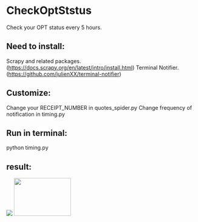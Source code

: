 # CheckOptStstus
Check your OPT status every 5 hours.

## Need to install:
Scrapy and related packages.
(https://docs.scrapy.org/en/latest/intro/install.html)
Terminal Notifier.
(https://github.com/julienXX/terminal-notifier)

## Customize:
Change your RECEIPT_NUMBER in quotes_spider.py
Change frequency of notification in timing.py

## Run in terminal:
python timing.py

## result:
![](https://github.com/elvawyt/CheckOptStstus/blob/master/result.png)
<img src="/https://github.com/elvawyt/CheckOptStstus/blob/master/result.png" alt=""
	 width="150" height="100" />
